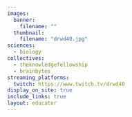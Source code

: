 ```yaml
---
images:
  banner:
    filename: ""
  thumbnail:
    filename: "drwd40.jpg"
sciences:
  - biology
collectives:
  - theknowledgefellowship
  - brainbytes
streaming_platforms:
  twitch: https://www.twitch.tv/drwd40
display_on_site: true
include_links: true
layout: educator
---
```

